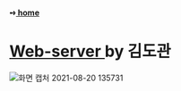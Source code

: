 #### ➺<a href="https://github.com/yoonputer/Team_Project2">  home </a>

# <a href="https://github.com/yoonputer/Team_Project2">  Web-server </a>  by 김도관


![화면 캡처 2021-08-20 135731](https://user-images.githubusercontent.com/83646543/130181892-cdbd29b5-7c76-4f37-a922-ff7cd08ec4a9.jpg)


